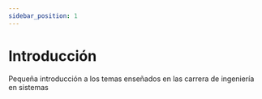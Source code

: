 ```yaml
---
sidebar_position: 1
---
```



# Introducción


Pequeña introducción a los temas enseñados en las carrera de ingeniería en sistemas 